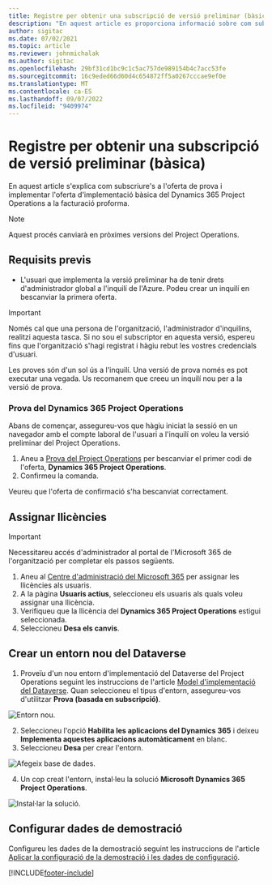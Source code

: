 ```yaml
---
title: Registre per obtenir una subscripció de versió preliminar (bàsica)
description: "En aquest article es proporciona informació sobre com subscriure's i implementar la implementació bàsica del Project Operations: acord a facturació proforma."
author: sigitac
ms.date: 07/02/2021
ms.topic: article
ms.reviewer: johnmichalak
ms.author: sigitac
ms.openlocfilehash: 29bf31cd1bc9c1c5ac757de989154b4c7acc53fe
ms.sourcegitcommit: 16c9eded66d60d4c654872ff5a0267cccae9ef0e
ms.translationtype: MT
ms.contentlocale: ca-ES
ms.lasthandoff: 09/07/2022
ms.locfileid: "9409974"
---
```

# <a name="sign-up-for-a-preview-subscription---lite"></a>Registre per obtenir una subscripció de versió preliminar (bàsica) 

En aquest article s'explica com subscriure's a l'oferta de prova i implementar l'oferta d'implementació bàsica del Dynamics 365 Project Operations a la facturació proforma.

> [!NOTE]
> Aquest procés canviarà en pròximes versions del Project Operations.

## <a name="prerequisites"></a>Requisits previs
- L'usuari que implementa la versió preliminar ha de tenir drets d'administrador global a l'inquilí de l'Azure. Podeu crear un inquilí en bescanviar la primera oferta.

> [!IMPORTANT]
> Només cal que una persona de l'organització, l'administrador d'inquilins, realitzi aquesta tasca. Si no sou el subscriptor en aquesta versió, espereu fins que l'organització s'hagi registrat i hàgiu rebut les vostres credencials d'usuari.
> 
> Les proves són d'un sol ús a l'inquilí. Una versió de prova només es pot executar una vegada. Us recomanem que creeu un inquilí nou per a la versió de prova.

### <a name="dynamics-365-project-operations-trial"></a>Prova del Dynamics 365 Project Operations 

Abans de començar, assegureu-vos que hàgiu iniciat la sessió en un navegador amb el compte laboral de l'usuari a l'inquilí on voleu la versió preliminar del Project Operations.

1. Aneu a [Prova del Project Operations](https://aka.ms/try-po) per bescanviar el primer codi de l'oferta, **Dynamics 365 Project Operations**.
2. Confirmeu la comanda.

  Veureu que l'oferta de confirmació s'ha bescanviat correctament.

## <a name="assign-licenses"></a>Assignar llicències

> [!IMPORTANT]
> Necessitareu accés d'administrador al portal de l'Microsoft 365 de l'organització per completar els passos següents.


1. Aneu al [Centre d'administració del Microsoft 365](https://portal.office.com/) per assignar les llicències als usuaris.
2. A la pàgina **Usuaris actius**, seleccioneu els usuaris als quals voleu assignar una llicència.
3. Verifiqueu que la llicència del **Dynamics 365 Project Operations** estigui seleccionada. 
4. Seleccioneu **Desa els canvis**.

## <a name="create-a-new-dataverse-environment"></a>Crear un entorn nou del Dataverse

1. Proveïu d'un nou entorn d'implementació del Dataverse del Project Operations seguint les instruccions de l'article [Model d'implementació del Dataverse](lite-deployment.md). Quan seleccioneu el tipus d'entorn, assegureu-vos d'utilitzar **Prova (basada en subscripció)**.

  ![Entorn nou.](./media/19CreateEnvironment.png)

2. Seleccioneu l'opció **Habilita les aplicacions del Dynamics 365** i deixeu **Implementa aquestes aplicacions automàticament** en blanc.  
3. Seleccioneu **Desa** per crear l'entorn.

  ![Afegeix base de dades.](./media/20CreateEnvironment1.png)

4. Un cop creat l'entorn, instal·leu la solució **Microsoft Dynamics 365 Project Operations**. 

![Instal·lar la solució.](./media/21InstallSolution.png)

## <a name="set-up-demo-data"></a>Configurar dades de demostració

Configureu les dades de la demostració seguint les instruccions de l'article [Aplicar la configuració de la demostració i les dades de configuració](lite-apply-demo-setup-config-data.md).


[!INCLUDE[footer-include](../includes/footer-banner.md)]
